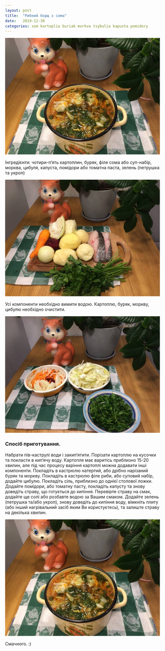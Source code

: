 ```yaml
---
layout: post
title:  "Рибний борщ з сома"
date:   2019-12-30
categories: som kartoplia buriak morkva tsybulia kapusta pomidory
---
```

![Рибний борщ з сома - готова страва](/public/images/2019-12-30_rybnyi_borshch_z_soma_rezultat.jpg "Рибний борщ з сома - готова страва")

Інгредієнти: чотири-п‘ять картоплин, буряк, філе сома або суп-набір, морква, цибуля, капуста, помідори або томатна паста, зелень (петрушка та укроп)

![Компоненти для приготування рибниго борщу з сома](/public/images/2019-12-30_rybnyi_borshch_z_soma_komponenty.jpg "Компоненти для приготування рибниго борщу з сома")

Усі компоненти необхідно вимити водою. Картоплю, буряк, моркву, цибулю необхідно очистити.

![Підготовка компонентів](/public/images/2019-12-30_rybnyi_borshch_z_soma_pidhotovka.jpg "Підготовка компонентів")

### Спосіб приготування.

Набрати пів-каструлі води і закип‘ятити. Порізати картоплю на кусочки та покласти в кип‘ячу воду. Картопля має варитісь приблизно 15-20 хвилин, але під час процесу варіння картоплі можна додавати інші компоненти. Покладіть в кастрюлю натертий, або дрібно нарізаний буряк та моркву. Покладіть в кастрюлю філе риби, або суповий набір, додайте цибулю. Покладіть сіль, приблизно до однієї столової ложки. Додайте помідори, або томатну пасту, покладіть капусту та знову доведіть страву, що готується до кипіння. Перевірте страву на смак, додайте ще солі або розбавте водою за Вашим смаком. Додайте зелень (петрушка та/або укроп), знову доведіть до кипіння воду, вімкніть плиту (або інший нагрівальний засіб яким Ви користуєтесь), та залиште страву на декілька хвилин.

![Рибний борщ з сома - готова страва](/public/images/2019-12-30_rybnyi_borshch_z_soma_rezultat.jpg "Рибний борщ з сома - готова страва")

Смачного. :)
